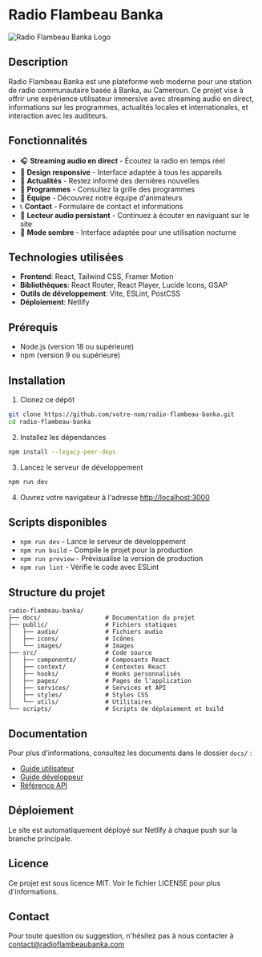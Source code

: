 # Radio Flambeau Banka

![Radio Flambeau Banka Logo](/public/images/logo.png)

## Description

Radio Flambeau Banka est une plateforme web moderne pour une station de radio communautaire basée à Banka, au Cameroun. Ce projet vise à offrir une expérience utilisateur immersive avec streaming audio en direct, informations sur les programmes, actualités locales et internationales, et interaction avec les auditeurs.

## Fonctionnalités

- 🎧 **Streaming audio en direct** - Écoutez la radio en temps réel
- 📱 **Design responsive** - Interface adaptée à tous les appareils
- 📰 **Actualités** - Restez informé des dernières nouvelles
- 📅 **Programmes** - Consultez la grille des programmes
- 👥 **Équipe** - Découvrez notre équipe d'animateurs
- 📞 **Contact** - Formulaire de contact et informations
- 🎵 **Lecteur audio persistant** - Continuez à écouter en naviguant sur le site
- 🌙 **Mode sombre** - Interface adaptée pour une utilisation nocturne

## Technologies utilisées

- **Frontend**: React, Tailwind CSS, Framer Motion
- **Bibliothèques**: React Router, React Player, Lucide Icons, GSAP
- **Outils de développement**: Vite, ESLint, PostCSS
- **Déploiement**: Netlify

## Prérequis

- Node.js (version 18 ou supérieure)
- npm (version 9 ou supérieure)

## Installation

1. Clonez ce dépôt
```bash
git clone https://github.com/votre-nom/radio-flambeau-banka.git
cd radio-flambeau-banka
```

2. Installez les dépendances
```bash
npm install --legacy-peer-deps
```

3. Lancez le serveur de développement
```bash
npm run dev
```

4. Ouvrez votre navigateur à l'adresse [http://localhost:3000](http://localhost:3000)

## Scripts disponibles

- `npm run dev` - Lance le serveur de développement
- `npm run build` - Compile le projet pour la production
- `npm run preview` - Prévisualise la version de production
- `npm run lint` - Vérifie le code avec ESLint

## Structure du projet

```
radio-flambeau-banka/
├── docs/                  # Documentation du projet
├── public/                # Fichiers statiques
│   ├── audio/             # Fichiers audio
│   ├── icons/             # Icônes
│   └── images/            # Images
├── src/                   # Code source
│   ├── components/        # Composants React
│   ├── context/           # Contextes React
│   ├── hooks/             # Hooks personnalisés
│   ├── pages/             # Pages de l'application
│   ├── services/          # Services et API
│   ├── styles/            # Styles CSS
│   └── utils/             # Utilitaires
└── scripts/               # Scripts de déploiement et build
```

## Documentation

Pour plus d'informations, consultez les documents dans le dossier `docs/` :

- [Guide utilisateur](docs/user-guide.md)
- [Guide développeur](docs/dev-guide.md)
- [Référence API](docs/api-reference.md)

## Déploiement

Le site est automatiquement déployé sur Netlify à chaque push sur la branche principale.

## Licence

Ce projet est sous licence MIT. Voir le fichier LICENSE pour plus d'informations.

## Contact

Pour toute question ou suggestion, n'hésitez pas à nous contacter à contact@radioflambeaubanka.com
